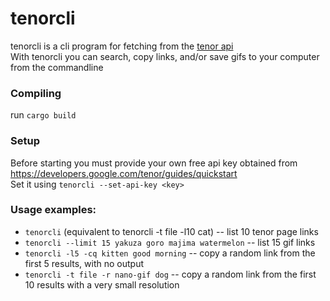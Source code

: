 # tenorcli
tenorcli is a cli program for fetching from the [tenor api](https://developers.google.com/tenor/guides/quickstart)<br>
With tenorcli you can search, copy links, and/or save gifs to your computer from the commandline<br>

### Compiling
run `cargo build`

### Setup
Before starting you must provide your own free api key obtained from https://developers.google.com/tenor/guides/quickstart<br>
Set it using `tenorcli --set-api-key <key>`

### Usage examples:
 - `tenorcli` (equivalent to tenorcli -t file -l10 cat) -- list 10 tenor page links
 - `tenorcli --limit 15 yakuza goro majima watermelon` -- list 15 gif links
 - `tenorcli -l5 -cq kitten good morning` -- copy a random link from the first 5 results, with no output
 - `tenorcli -t file -r nano-gif dog` -- copy a random link from the first 10 results with a very small resolution
